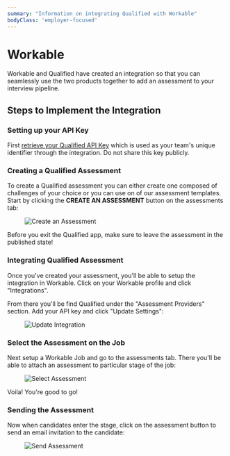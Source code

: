 ```yaml
---
summary: "Information on integrating Qualified with Workable"
bodyClass: 'employer-focused'
---
```


# Workable

Workable and Qualified have created an integration so that you can seamlessly use the two products together to add an assessment to your interview pipeline.

## Steps to Implement the Integration

### Setting up your API Key

First [retrieve your Qualified API Key](/integrations/api) which is used as your team's unique identifier through the integration. Do not share this key publicly.

### Creating a Qualified Assessment

To create a Qualified assessment you can either create one composed of challenges of your choice or you can use on of our assessment templates. Start by clicking the **CREATE AN ASSESSMENT** button on the assessments tab:

<figure>

![Create an Assessment](/images/content/images/hire/integrations/workable/add-assessment.png)

</figure>

Before you exit the Qualified app, make sure to leave the assessment in the published state!

### Integrating Qualified Assessment

Once you've created your assessment, you'll be able to setup the integration in Workable. Click on your Workable profile and click "Integrations".

From there you'll be find Qualified under the "Assessment Providers" section. Add your API key and click "Update Settings":

<figure>

![Update Integration](/images/content/images/hire/integrations/workable/update-integration.png)

</figure>

### Select the Assessment on the Job

Next setup a Workable Job and go to the assessments tab. There you'll be able to attach an assessment to particular stage of the job:

<figure>

![Select Assessment](/images/content/images/hire/integrations/workable/select-assessment.png)

</figure>

Voila! You're good to go!

### Sending the Assessment

Now when candidates enter the stage, click on the assessment button to send an email invitation to the candidate:

<figure>

![Send Assessment](/images/content/images/hire/integrations/workable/send-assessment.png)

</figure>
